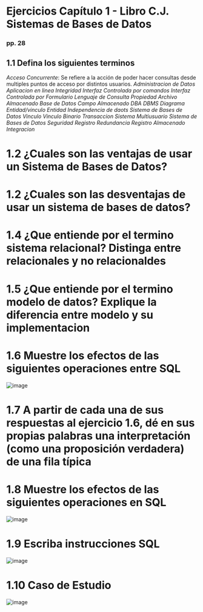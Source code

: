 # Ejercicios Capítulo 1 - Libro C.J. Sistemas de Bases de Datos
### pp. 28 
## 1.1 Defina los siguientes terminos 
*Acceso Concurrente*: Se refiere a la acción de poder hacer consultas desde multiples puntos de acceso por distintos usuarios. 
*Administracion de Datos* 
*Aplicacion en linea* 
*Integridad*
*Interfaz Controlada por comandos* 
*Interfaz Controlada por Formulario*
*Lenguaje de Consulta*
*Propiedad*
*Archivo Almacenado*
*Base de Datos*
*Campo Almacenado*
*DBA*
*DBMS* 
*Diagrama Entidad/vinculo*
*Entidad*
*Independencia de daots*
*Sistema de Bases de Datos* 
*Vinculo*
*Vinculo Binario* 
*Transaccion* 
*Sistema Multiusuario* 
*Sistema de Bases de Datos* 
*Seguridad* 
*Registro*
*Redundancia*
*Registro Almacenado*
*Integracion*
# 1.2 ¿Cuales son las ventajas de usar un Sistema de Bases de Datos?
# 1.2 ¿Cuales son las desventajas de usar un sistema de bases de datos?
# 1.4 ¿Que entiende por el termino sistema relacional? Distinga entre relacionales y no relacionaldes
# 1.5 ¿Que entiende por el termino modelo de datos? Explique la diferencia entre modelo y su implementacion
# 1.6 Muestre los efectos de las siguientes operaciones entre SQL 
![image](https://github.com/Dgo45921/Apuntes/assets/79114580/943bcdf6-dbfa-444f-ae3d-d59e934327df)
# 1.7 A partir de cada una de sus respuestas al ejercicio 1.6, dé en sus propias palabras una interpretación (como una proposición verdadera) de una fila típica
# 1.8 Muestre los efectos de las siguientes operaciones en SQL 
![image](https://github.com/Dgo45921/Apuntes/assets/79114580/c3a13bdd-f126-438c-9540-e10b79492fc4)
# 1.9 Escriba instrucciones SQL 
![image](https://github.com/Dgo45921/Apuntes/assets/79114580/5ab2ec5a-9599-4cc4-92b2-3f582ddb10bf)
# 1.10 Caso de Estudio 
![image](https://github.com/Dgo45921/Apuntes/assets/79114580/10468f09-a1d9-48fa-9d1f-bf9c2c1420b8)
